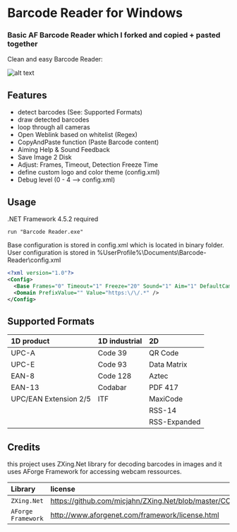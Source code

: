 # Barcode Reader for Windows

### Basic AF Barcode Reader which I forked and copied + pasted together

Clean and easy Barcode Reader:

![alt text](https://github.com/pieewiee/QR-Code-Reader/blob/master/Examaple.png)

## Features

- detect barcodes (See: Supported Formats)
- draw detected barcodes
- loop through all cameras
- Open Weblink based on whitelist (Regex)
- CopyAndPaste function (Paste Barcode content)
- Aiming Help & Sound Feedback
- Save Image 2 Disk
- Adjust: Frames, Timeout, Detection Freeze Time
- define custom logo and color theme (config.xml)
- Debug level (0 - 4 --> config.xml)

## Usage

.NET Framework 4.5.2 required

```
run "Barcode Reader.exe"
```

Base configuration is stored in config.xml which is located in binary folder. User configuration is stored in %UserProfile%\Documents\Barcode-Reader\config.xml

```xml
<?xml version="1.0"?>
<Config>
  <Base Frames="0" Timeout="1" Freeze="20" Sound="1" Aim="1" DefaultCam="0" Debug="0" Color="FF1A347F" Logo="Resources\logo.png" />
  <Domain PrefixValue="" Value="https:\/\/.*" />
</Config>
```

## Supported Formats

| 1D product            | 1D industrial | 2D           |
| :-------------------- | :------------ | :----------- |
| UPC-A                 | Code 39       | QR Code      |
| UPC-E                 | Code 93       | Data Matrix  |
| EAN-8                 | Code 128      | Aztec        |
| EAN-13                | Codabar       | PDF 417      |
| UPC/EAN Extension 2/5 | ITF           | MaxiCode     |
|                       |               | RSS-14       |
|                       |               | RSS-Expanded |

## Credits

this project uses ZXing&#46;Net library for decoding barcodes in images and it uses AForge Framework for accessing webcam ressources.

| Library            | license                                                  |
| :----------------- | :------------------------------------------------------- |
| `ZXing.Net`        | https://github.com/micjahn/ZXing.Net/blob/master/COPYING |
| `AForge Framework` | http://www.aforgenet.com/framework/license.html          |
